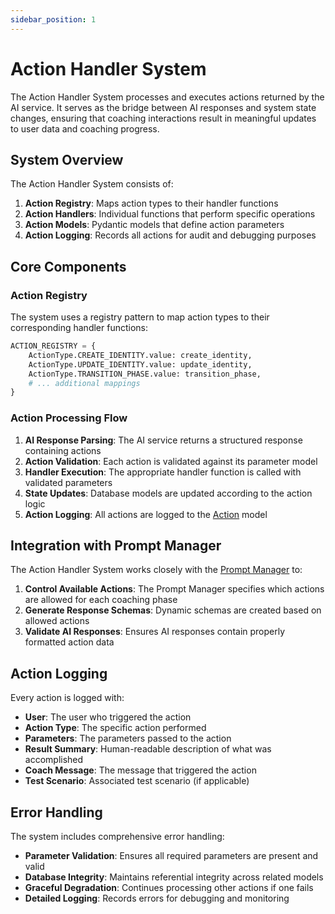 ```yaml
---
sidebar_position: 1
---
```


# Action Handler System

The Action Handler System processes and executes actions returned by the AI service. It serves as the bridge between AI responses and system state changes, ensuring that coaching interactions result in meaningful updates to user data and coaching progress.

## System Overview

The Action Handler System consists of:

1. **Action Registry**: Maps action types to their handler functions
2. **Action Handlers**: Individual functions that perform specific operations
3. **Action Models**: Pydantic models that define action parameters
4. **Action Logging**: Records all actions for audit and debugging purposes

## Core Components

### Action Registry

The system uses a registry pattern to map action types to their corresponding handler functions:

```python
ACTION_REGISTRY = {
    ActionType.CREATE_IDENTITY.value: create_identity,
    ActionType.UPDATE_IDENTITY.value: update_identity,
    ActionType.TRANSITION_PHASE.value: transition_phase,
    # ... additional mappings
}
```

### Action Processing Flow

1. **AI Response Parsing**: The AI service returns a structured response containing actions
2. **Action Validation**: Each action is validated against its parameter model
3. **Handler Execution**: The appropriate handler function is called with validated parameters
4. **State Updates**: Database models are updated according to the action logic
5. **Action Logging**: All actions are logged to the [Action](../../database/models/action) model

## Integration with Prompt Manager

The Action Handler System works closely with the [Prompt Manager](../prompt-manager/overview) to:

1. **Control Available Actions**: The Prompt Manager specifies which actions are allowed for each coaching phase
2. **Generate Response Schemas**: Dynamic schemas are created based on allowed actions
3. **Validate AI Responses**: Ensures AI responses contain properly formatted action data

## Action Logging

Every action is logged with:

- **User**: The user who triggered the action
- **Action Type**: The specific action performed
- **Parameters**: The parameters passed to the action
- **Result Summary**: Human-readable description of what was accomplished
- **Coach Message**: The message that triggered the action
- **Test Scenario**: Associated test scenario (if applicable)

## Error Handling

The system includes comprehensive error handling:

- **Parameter Validation**: Ensures all required parameters are present and valid
- **Database Integrity**: Maintains referential integrity across related models
- **Graceful Degradation**: Continues processing other actions if one fails
- **Detailed Logging**: Records errors for debugging and monitoring
